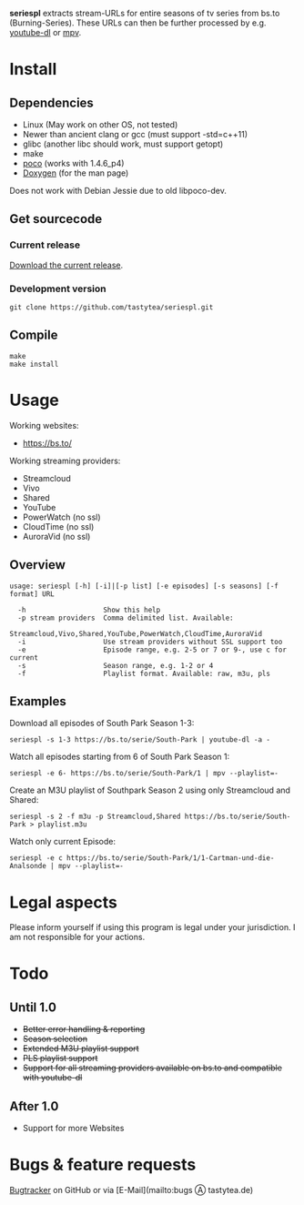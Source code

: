 **seriespl** extracts stream-URLs for entire seasons of tv series from bs.to (Burning-Series). These URLs can then be further processed by e.g. [youtube-dl](https://rg3.github.com/youtube-dl/) or [mpv](https://mpv.io/).

# Install
## Dependencies
 * Linux (May work on other OS, not tested)
 * Newer than ancient clang or gcc (must support -std=c++11)
 * glibc (another libc should work, must support getopt)
 * make
 * [poco](http://pocoproject.org/) (works with 1.4.6_p4)
 * [Doxygen](http://doxygen.org/) (for the man page)

Does not work with Debian Jessie due to old libpoco-dev.

## Get sourcecode
### Current release
[Download the current release](https://github.com/tastytea/seriespl/releases).

### Development version
    git clone https://github.com/tastytea/seriespl.git

## Compile
    make
    make install

# Usage
Working websites:
 * https://bs.to/

Working streaming providers:
 * Streamcloud
 * Vivo
 * Shared
 * YouTube
 * PowerWatch (no ssl)
 * CloudTime (no ssl)
 * AuroraVid (no ssl)

## Overview
    usage: seriespl [-h] [-i]|[-p list] [-e episodes] [-s seasons] [-f format] URL

      -h                   Show this help
      -p stream providers  Comma delimited list. Available:
                           Streamcloud,Vivo,Shared,YouTube,PowerWatch,CloudTime,AuroraVid
      -i                   Use stream providers without SSL support too
      -e                   Episode range, e.g. 2-5 or 7 or 9-, use c for current
      -s                   Season range, e.g. 1-2 or 4
      -f                   Playlist format. Available: raw, m3u, pls

## Examples
Download all episodes of South Park Season 1-3:

    seriespl -s 1-3 https://bs.to/serie/South-Park | youtube-dl -a -

Watch all episodes starting from 6 of South Park Season 1:

    seriespl -e 6- https://bs.to/serie/South-Park/1 | mpv --playlist=-

Create an M3U playlist of Southpark Season 2 using only Streamcloud and Shared:

    seriespl -s 2 -f m3u -p Streamcloud,Shared https://bs.to/serie/South-Park > playlist.m3u

Watch only current Episode:

    seriespl -e c https://bs.to/serie/South-Park/1/1-Cartman-und-die-Analsonde | mpv --playlist=-

# Legal aspects
Please inform yourself if using this program is legal under your jurisdiction. I am not responsible for your actions.


# Todo
## Until 1.0
 * ~~Better error handling & reporting~~
 * ~~Season selection~~
 * ~~Extended M3U playlist support~~
 * ~~PLS playlist support~~
 * ~~Support for all streaming providers available on bs.to and compatible with youtube-dl~~

## After 1.0
 * Support for more Websites

# Bugs & feature requests
[Bugtracker](https://github.com/tastytea/seriespl/issues) on GitHub or via [E-Mail](mailto:bugs Ⓐ tastytea.de)
